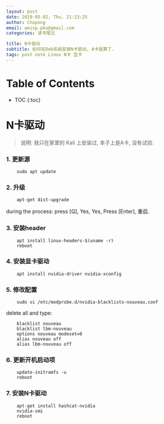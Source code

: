 ```yaml
---
layout: post
date: 2019-05-02, Thu, 21:23:25
author: Chopong
email: weisp.pku@gmail.com
categories: 读书笔记

title: N卡驱动
subtitle: 如何在Deb系統安装N卡驱动, A卡就算了.
tags: post note Linux N卡 显卡
---
```

# Table of Contents #
* TOC
{:toc}

# N卡驱动 #
> 说明: 我只在家里的 Kali 上安装过, 本子上是A卡, 没有试验.

### 1. 更新源 ###
``` shell
    sudo apt update
```

### 2. 升级 ###

``` shell
    apt-get dist-upgrade
```
  during the process: press [Q], Yes, Yes, Press [Enter], 重启.

### 3. 安装header ###

``` shell
    apt install linux-headers-$(uname -r)
    reboot
```

### 4. 安装显卡驱动 ###

``` shell
    apt install nvidia-driver nvidia-xconfig
```

### 5. 修改配置 ###
``` shell
    sudo vi /etc/modprobe.d/nvidia-blacklists-nouveau.conf
```

delete all and type:

``` shell
    blacklist nouveau
    blacklist lbm-nouveau
    options nouveau modeset=0
    alias nouveau off
    alias lbm-nouveau off
```

### 6. 更新开机启动项 ###

``` shell
    update-initramfs -u
    reboot
```

### 7. 安装N卡驱动 ###

``` shell
    apt-get install hashcat-nvidia
    nvidia-smi
    reboot
```
